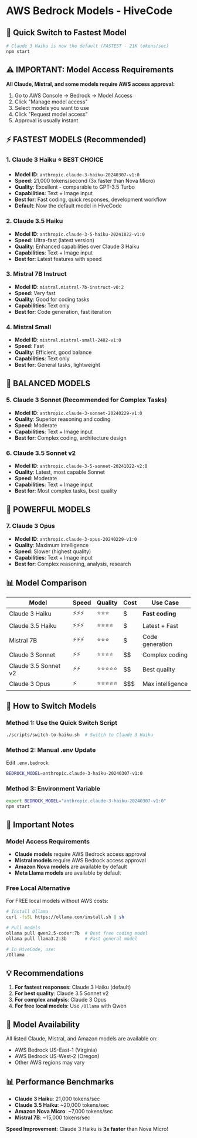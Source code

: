 # AWS Bedrock Models - HiveCode

## 🚀 Quick Switch to Fastest Model

```bash
# Claude 3 Haiku is now the default (FASTEST - 21K tokens/sec)
npm start
```

## ⚠️ IMPORTANT: Model Access Requirements

**All Claude, Mistral, and some models require AWS access approval:**
1. Go to AWS Console → Bedrock → Model Access
2. Click "Manage model access"
3. Select models you want to use
4. Click "Request model access"
5. Approval is usually instant

## ⚡ FASTEST MODELS (Recommended)

### 1. Claude 3 Haiku ⭐ BEST CHOICE
- **Model ID**: `anthropic.claude-3-haiku-20240307-v1:0`
- **Speed**: 21,000 tokens/second (3x faster than Nova Micro)
- **Quality**: Excellent - comparable to GPT-3.5 Turbo
- **Capabilities**: Text + Image input
- **Best for**: Fast coding, quick responses, development workflow
- **Default**: Now the default model in HiveCode

### 2. Claude 3.5 Haiku
- **Model ID**: `anthropic.claude-3-5-haiku-20241022-v1:0`
- **Speed**: Ultra-fast (latest version)
- **Quality**: Enhanced capabilities over Claude 3 Haiku
- **Capabilities**: Text + Image input
- **Best for**: Latest features with speed

### 3. Mistral 7B Instruct
- **Model ID**: `mistral.mistral-7b-instruct-v0:2`
- **Speed**: Very fast
- **Quality**: Good for coding tasks
- **Capabilities**: Text only
- **Best for**: Code generation, fast iteration

### 4. Mistral Small
- **Model ID**: `mistral.mistral-small-2402-v1:0`
- **Speed**: Fast
- **Quality**: Efficient, good balance
- **Capabilities**: Text only
- **Best for**: General tasks, lightweight

## 🎯 BALANCED MODELS

### 5. Claude 3 Sonnet (Recommended for Complex Tasks)
- **Model ID**: `anthropic.claude-3-sonnet-20240229-v1:0`
- **Quality**: Superior reasoning and coding
- **Speed**: Moderate
- **Capabilities**: Text + Image input
- **Best for**: Complex coding, architecture design

### 6. Claude 3.5 Sonnet v2
- **Model ID**: `anthropic.claude-3-5-sonnet-20241022-v2:0`
- **Quality**: Latest, most capable Sonnet
- **Speed**: Moderate
- **Capabilities**: Text + Image input
- **Best for**: Most complex tasks, best quality

## 💪 POWERFUL MODELS

### 7. Claude 3 Opus
- **Model ID**: `anthropic.claude-3-opus-20240229-v1:0`
- **Quality**: Maximum intelligence
- **Speed**: Slower (highest quality)
- **Capabilities**: Text + Image input
- **Best for**: Complex reasoning, analysis, research

## 📊 Model Comparison

| Model | Speed | Quality | Cost | Use Case |
|-------|-------|---------|------|----------|
| Claude 3 Haiku | ⚡⚡⚡ | ⭐⭐⭐ | $ | **Fast coding** |
| Claude 3.5 Haiku | ⚡⚡⚡ | ⭐⭐⭐⭐ | $ | Latest + Fast |
| Mistral 7B | ⚡⚡⚡ | ⭐⭐⭐ | $ | Code generation |
| Claude 3 Sonnet | ⚡⚡ | ⭐⭐⭐⭐ | $$ | Complex coding |
| Claude 3.5 Sonnet v2 | ⚡⚡ | ⭐⭐⭐⭐⭐ | $$ | Best quality |
| Claude 3 Opus | ⚡ | ⭐⭐⭐⭐⭐ | $$$ | Max intelligence |

## 🔄 How to Switch Models

### Method 1: Use the Quick Switch Script
```bash
./scripts/switch-to-haiku.sh  # Switch to Claude 3 Haiku
```

### Method 2: Manual .env Update
Edit `.env.bedrock`:
```bash
BEDROCK_MODEL=anthropic.claude-3-haiku-20240307-v1:0
```

### Method 3: Environment Variable
```bash
export BEDROCK_MODEL="anthropic.claude-3-haiku-20240307-v1:0"
npm start
```

## 📝 Important Notes

### Model Access Requirements
- **Claude models** require AWS Bedrock access approval
- **Mistral models** require AWS Bedrock access approval
- **Amazon Nova models** are available by default
- **Meta Llama models** are available by default

### Free Local Alternative
For FREE local models without AWS costs:
```bash
# Install Ollama
curl -fsSL https://ollama.com/install.sh | sh

# Pull models
ollama pull qwen2.5-coder:7b  # Best free coding model
ollama pull llama3.2:3b       # Fast general model

# In HiveCode, use:
/Ollama
```

## 💡 Recommendations

1. **For fastest responses**: Claude 3 Haiku (default)
2. **For best quality**: Claude 3.5 Sonnet v2
3. **For complex analysis**: Claude 3 Opus
4. **For free local models**: Use `/Ollama` with Qwen

## 🚀 Model Availability

All listed Claude, Mistral, and Amazon models are available on:
- AWS Bedrock US-East-1 (Virginia)
- AWS Bedrock US-West-2 (Oregon)
- Other AWS regions may vary

## 📊 Performance Benchmarks

- **Claude 3 Haiku**: 21,000 tokens/sec
- **Claude 3.5 Haiku**: ~20,000 tokens/sec
- **Amazon Nova Micro**: ~7,000 tokens/sec
- **Mistral 7B**: ~15,000 tokens/sec

**Speed Improvement**: Claude 3 Haiku is **3x faster** than Nova Micro!
